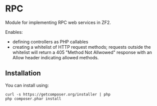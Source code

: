 RPC
===

Module for implementing RPC web services in ZF2.

Enables:

- defining controllers as PHP callables
- creating a whitelist of HTTP request methods; requests outside the whitelist
  will return a 405 "Method Not Allwowed" response with an Allow header
  indicating allowed methods.


Installation
------------

You can install using:

```
curl -s https://getcomposer.org/installer | php
php composer.phar install
```

